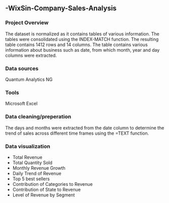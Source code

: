 ## -WixSin-Company-Sales-Analysis

###  Project Overview

 The dataset is normalized as it contains tables of various information. The tables were consolidated using the INDEX-MATCH function. The resulting table contains 1412 rows and 14 columns. The table contains various information about business such as date, from which month, year and day columns were extracted.

 ### Data sources
 Quantum Analytics NG 

 ### Tools

 Microsoft Excel 

 ### Data cleaning/preperation

 The days and months were extracted from the date column to determine the trend of sales across different time frames using the =TEXT function. 

 ### Data visualization

 - Total Revenue 
- Total Quantity Sold
- Monthly Revenue Growth 
- Daily Trend of Revenue
 - Top 5 best sellers 
- Contribution of Categories to Revenue 
- Contribution of State to Revenue 
- Level of Revenue by Segment 

 

